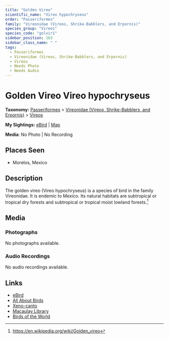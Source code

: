 ```yaml
---
title: "Golden Vireo"
scientific_name: "Vireo hypochryseus"
order: "Passeriformes"
family: "Vireonidae (Vireos, Shrike-Babblers, and Erpornis)"
species_group: "Vireos"
species_code: "golvir1"
sidebar_position: 163
sidebar_class_name: " "
tags: 
  - Passeriformes
  - Vireonidae (Vireos, Shrike-Babblers, and Erpornis)
  - Vireos
  - Needs Photo
  - Needs Audio
---
```


# Golden Vireo <span className='sci_name'>Vireo hypochryseus</span>

**Taxonomy:** [Passeriformes](/tags/passeriformes) > [Vireonidae (Vireos, Shrike-Babblers, and Erpornis)](/tags/vireonidae-vireos-shrike-babblers-and-erpornis) > [Vireos](/tags/vireos)

**My Sightings:** [eBird](https://ebird.org/lifelist?r=world&time=life&spp=golvir1) | [Map](/map?species_code=golvir1)

**Media**: No Photo | No Recording

## Places Seen

* Morelos, Mexico

## Description
The golden vireo (Vireo hypochryseus) is a species of bird in the family Vireonidae. It is endemic to Mexico. Its natural habitats are subtropical or tropical dry forests and subtropical or tropical moist lowland forests.[^1]

[^1]: https://en.wikipedia.org/wiki/Golden_vireo

## Media
### Photographs
No photographs available.

### Audio Recordings
No audio recordings available.

## Links
* [eBird](https://ebird.org/species/golvir1) 
* [All About Birds](https://www.allaboutbirds.org/guide/golvir1) 
* [Xeno-canto](https://www.xeno-canto.org/species/vireo-hypochryseus) 
* [Macaulay Library](https://search.macaulaylibrary.org/catalog?taxonCode=golvir1&sort=rating_rank_desc)
* [Birds of the World](https://birdsoftheworld.org/bow/species/golvir1)
